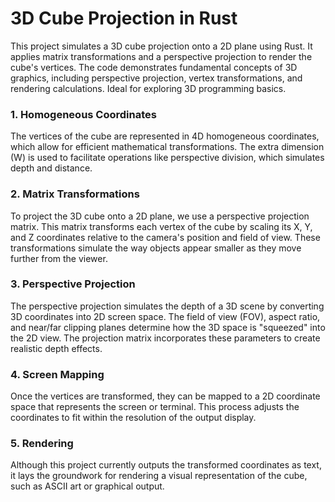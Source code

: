 # 3D Cube Projection in Rust

This project simulates a 3D cube projection onto a 2D plane using Rust. 
It applies matrix transformations and a perspective projection to render the cube's vertices. 
The code demonstrates fundamental concepts of 3D graphics, including perspective projection, vertex transformations, and rendering calculations. 
Ideal for exploring 3D programming basics.

### 1. **Homogeneous Coordinates**
The vertices of the cube are represented in 4D homogeneous coordinates, which allow for efficient mathematical transformations. The extra dimension (W) is used to facilitate operations like perspective division, which simulates depth and distance.

### 2. **Matrix Transformations**
To project the 3D cube onto a 2D plane, we use a perspective projection matrix. This matrix transforms each vertex of the cube by scaling its X, Y, and Z coordinates relative to the camera's position and field of view. These transformations simulate the way objects appear smaller as they move further from the viewer.

### 3. **Perspective Projection**
The perspective projection simulates the depth of a 3D scene by converting 3D coordinates into 2D screen space. The field of view (FOV), aspect ratio, and near/far clipping planes determine how the 3D space is "squeezed" into the 2D view. The projection matrix incorporates these parameters to create realistic depth effects.

### 4. **Screen Mapping**
Once the vertices are transformed, they can be mapped to a 2D coordinate space that represents the screen or terminal. This process adjusts the coordinates to fit within the resolution of the output display.

### 5. **Rendering**
Although this project currently outputs the transformed coordinates as text, it lays the groundwork for rendering a visual representation of the cube, such as ASCII art or graphical output.
